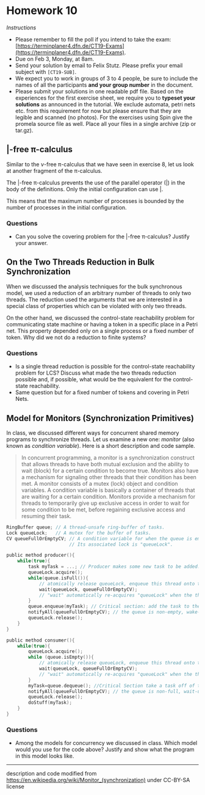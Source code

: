 # Homework 10

_Instructions_
* Please remember to fill the poll if you intend to take the exam: [https://terminplaner4.dfn.de/CT19-Exams](https://terminplaner4.dfn.de/CT19-Exams).
* Due on Feb 3, Monday, at 8am.
* Send your solution by email to Felix Stutz. Please prefix your email subject with `[CT19-SUB]`.
* We expect you to work in groups of 3 to 4 people, be sure to include the names of all the participants **and your group number** in the document.
* Please submit your solutions in one readable pdf file. Based on the experiences for the first exercise sheet, we require you to **typeset your solutions** as announced in the tutorial.
  We exclude automata, petri nets etc. from this requirement for now but please ensure that they are legible and scanned (no photos).
  For the exercises using Spin give the promela source file as well. Place all your files in a single archive (zip or tar.gz).


## |-free π-calculus

Similar to the $ν$-free π-calculus that we have seen in exercise 8, let us look at another fragment of the π-calculus.

The $|$-free π-calculus prevents the use of the parallel operator ($|$) in the body of the definitions.
Only the initial configuration can use $|$.

This means that the maximum number of processes is bounded by the number of processes in the initial configuration.

### Questions
* Can you solve the covering problem for the $|$-free π-calculus? Justify your answer. 


## On the Two Threads Reduction in Bulk Synchronization

When we discussed the analysis techniques for the bulk synchronous model, we used a reduction of an arbitrary number of threads to only two threads.
The reduction used the arguments that we are interested in a special class of properties which can be violated with only two threads.

On the other hand, we discussed the control-state reachability problem for communicating state machine or having a token in a specific place in a Petri net.
This property depended only on a single process or a fixed number of token.
Why did we not do a reduction to finite systems?

### Questions
* Is a single thread reduction is possible for the control-state reachability problem for LCS?
  Discuss what made the two threads reduction possible and, if possible, what would be the equivalent for the control-state reachability.
* Same question but for a fixed number of tokens and covering in Petri Nets.


## Model for Monitors (Synchronization Primitives)

In class, we discussed different ways for concurrent shared memory programs to synchronize threads.
Let us examine a new one: _monitor_ (also known as _condition variable_).
Here is a short description and code sample.

> In concurrent programming, a monitor is a synchronization construct that allows threads to have both mutual exclusion and the ability to wait (block) for a certain condition to become true.
> Monitors also have a mechanism for signaling other threads that their condition has been met.
> A monitor consists of a mutex (lock) object and condition variables.
> A condition variable is basically a container of threads that are waiting for a certain condition.
> Monitors provide a mechanism for threads to temporarily give up exclusive access in order to wait for some condition to be met, before regaining exclusive access and resuming their task.

```c
RingBuffer queue; // A thread-unsafe ring-buffer of tasks.
Lock queueLock;   // A mutex for the buffer of tasks.
CV queueFullOrEmptyCV; // A condition variable for when the queue is empty or full
                       // Its associated lock is "queueLock".

public method producer(){
    while(true){
        task myTask = ...; // Producer makes some new task to be added.
        queueLock.acquire();
        while(queue.isFull()){
            // atomically release queueLock, enqueue this thread onto the CV, and sleep this thread.
            wait(queueLock, queueFullOrEmptyCV);
            // "wait" automatically re-acquires "queueLock" when the thread awakes
        }
        queue.enqueue(myTask); // Critical section: add the task to the queue.
        notifyAll(queueFullOrEmptyCV); // the queue is non-empty, wake-up all blocked threads
        queueLock.release();
    }
}

public method consumer(){
    while(true){
        queueLock.acquire();
        while (queue.isEmpty()){
            // atomically release queueLock, enqueue this thread onto the CV, and sleep this thread.
            wait(queueLock, queueFullOrEmptyCV);
            // "wait" automatically re-acquires "queueLock" when the thread awakes
        }
        myTask=queue.dequeue(); //Critical Section take a task off of the queue.
        notifyAll(queueFullOrEmptyCV); // the queue is non-full, wait-up all blocked threads
        queueLock.release();
        doStuff(myTask);
    }
}
```

### Questions
* Among the models for concurrency we discussed in class.
  Which model would you use for the code above?
  Justify and show what the program in this model looks like.

-----

description and code modified from https://en.wikipedia.org/wiki/Monitor_(synchronization) under CC-BY-SA license
